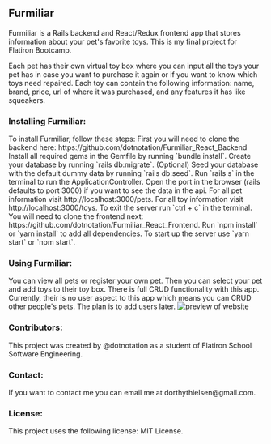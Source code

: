 <h2>Furmiliar</h2>
Furmiliar is a Rails backend and React/Redux frontend app that stores information about your pet's favorite toys. This is my final project for Flatiron Bootcamp. 

Each pet has their own virtual toy box where you can input all the toys your pet has in case you want to purchase it again or if you want to know which toys need repaired. Each toy can contain the following information: name, brand, price, url of where it was purchased, and any features it has like squeakers.  

<h3>Installing Furmiliar:</h3>
To install Furmiliar, follow these steps:
First you will need to clone the backend here: https://github.com/dotnotation/Furmiliar_React_Backend
Install all required gems in the Gemfile by running `bundle install`. Create your database by running `rails db:migrate`. (Optional) Seed your database with the default dummy data by running `rails db:seed`. Run `rails s` in the terminal to run the ApplicationController. Open the port in the browser (rails defaults to port 3000) if you want to see the data in the api. For all pet information visit http://localhost:3000/pets. For all toy information visit http://localhost:3000/toys. To exit the server run `ctrl + c` in the terminal. You will need to clone the frontend next: https://github.com/dotnotation/Furmiliar_React_Frontend. Run `npm install` or `yarn install` to add all dependencies. To start up the server use `yarn start` or `npm start`. 

<h3>Using Furmiliar:</h3>
You can view all pets or register your own pet. Then you can select your pet and add toys to their toy box. There is full CRUD functionality with this app. Currently, their is no user aspect to this app which means you can CRUD other people's pets. The plan is to add users later. 
<img src="./public/Furmiliar.gif" alt="preview of website" />


<h3>Contributors:</h3>
This project was created by @dotnotation as a student of Flatiron School Software Engineering.

<h3>Contact:</h3>
If you want to contact me you can email me at dorthythielsen@gmail.com. 

<h3>License:</h3>
This project uses the following license: MIT License.